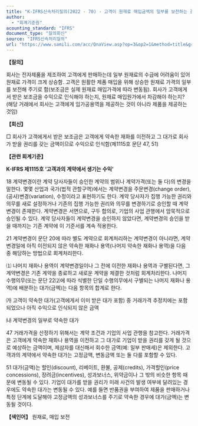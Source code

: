```yaml
---
title: "K-IFRS신속처리질의(2022 - 70) - 고객이 원재료 매입금액의 일부를 보전하는 경우"
author:
  - "회계기준원"
acounting_standard: "IFRS"
document_type: "질의회신"
source: "IFRS신속처리질의"
url: "https://www.samili.com/acc/QnaView.asp?op=3&op2=1&method=title&group=2124-15;1&orgcode=3&searchword=&page=9&code=K%2DIFRS%EC%8B%A0%EC%86%8D%EC%B2%98%EB%A6%AC%EC%A7%88%EC%9D%98%2D70%3A20221117"
---
```

**【질의】**

  

회사는 전자제품을 제조하여 고객에게 판매하는데 일부 원재료의 수급에 어려움이 있어 원재료 가격이 크게 상승함. 고객은 원활한 제품 매입을 위해 상승한 원재료 가격의 일부를 보전해 주기로 함(보조금은 실제 원재료 매입가격에 따라 변동됨). 회사가 고객에게서 받은 보조금을 수익으로 인식해야 하는지, 원재료 매입원가에서 차감해야 하는지? (해당 거래에서 회사는 고객에게 임가공용역을 제공하는 것이 아니라 제품을 제공하는 것임)

  
  

**【회신】**

  

□ 회사가 고객에게서 받은 보조금은 고객에게 약속한 재화를 이전하고 그 대가로 회사가 받을 권리를 갖는 금액이므로 수익으로 인식함(제1115호 문단 47, 51)

  
  

**【관련 회계기준】**

  

**K-IFRS 제1115호 ‘고객과의 계약에서 생기는 수익’**

  

18 계약변경이란 계약 당사자들이 승인한 계약의 범위나 계약가격(또는 둘 다)의 변경을 말한다. 몇몇 산업과 국가(법적 관할구역)에서는 계약변경을 주문변경(change order), (공사)변경(variation), 수정이라고 표현하기도 한다. 계약 당사자가 집행 가능한 권리와 의무를 새로 설정하거나 기존의 집행 가능한 권리와 의무를 변경하기로 승인할 때 계약변경이 존재한다. 계약변경은 서면으로, 구두 합의로, 기업의 사업 관행에서 암묵적으로 승인될 수 있다. 계약 당사자들이 계약변경을 승인하지 않았다면, 계약변경의 승인을 받을 때까지는 기존 계약에 이 기준서를 계속 적용한다.

  

21 계약변경이 문단 20에 따라 별도 계약으로 회계처리하는 계약변경이 아니라면, 계약변경일에 아직 이전되지 않은 약속한 재화나 용역(나머지 약속한 재화나 용역)을 다음 중 해당하는 방법으로 회계처리한다.

⑴ 나머지 재화나 용역이 계약변경일이나 그 전에 이전한 재화나 용역과 구별된다면, 그 계약변경은 기존 계약을 종료하고 새로운 계약을 체결한 것처럼 회계처리한다. 나머지 수행의무(또는 문단 22⑵에 따라 식별한 단일 수행의무에서 구별되는 나머지 재화나 용역)에 배분하는 대가(금액)는 다음 항목의 합계로 한다.

㈎ 고객이 약속한 대가(고객에게서 이미 받은 대가 포함) 중 거래가격 추정치에는 포함되었으나 아직 수익으로 인식되지 않은 금액

㈏ 계약변경의 일부로 약속한 대가

  

47 거래가격을 산정하기 위해서는 계약 조건과 기업의 사업 관행을 참고한다. 거래가격은 고객에게 약속한 재화나 용역을 이전하고 그 대가로 기업이 받을 권리를 갖게 될 것으로 예상하는 금액이며, 제삼자를 대신해서 회수한 금액(예: 일부 판매세)은 제외한다. 고객과의 계약에서 약속한 대가는 고정금액, 변동금액 또는 둘 다를 포함할 수 있다.

  

51 대가(금액)는 할인(discount), 리베이트, 환불, 공제(credits), 가격할인(price concessions), 장려금(incentives), 성과보너스, 위약금이나 그 밖의 비슷한 항목 때문에 변동될 수 있다. 기업이 대가를 받을 권리가 미래 사건의 발생 여부에 달려있는 경우에도 약속한 대가는 변동될 수 있다. 예를 들면 반품권을 부여하여 제품을 판매하거나 특정 단계에 도달해야 고정금액의 성과보너스를 주기로 약속한 경우에 대가(금액)는 변동될 것이다.

  
  

**【색인어】** 원재료, 매입 보전
